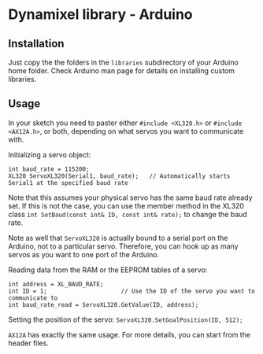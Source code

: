 Dynamixel library - Arduino
========

Installation
-------------------
Just copy the the folders in the `libraries` subdirectory of your Arduino
home folder. Check Arduino man page for details on installing custom libraries. 


Usage
-------------------

In your sketch you need to paster either `#include <XL320.h>` or `#include <AX12A.h>`,
or both, depending on what servos you want to communicate with.

Initializing a servo object:

<pre><code>int baud_rate = 115200;
XL320 ServoXL320(Serial1, baud_rate); 	// Automatically starts Serial1 at the specified baud rate
</code></pre>

Note that this assumes your physical servo has the same baud rate already set.
If this is not the case, you can use the member method in the XL320 class 
`int SetBaud(const int& ID, const int& rate);` to change the baud rate.

Note as well that `ServoXL320` is actually bound to a serial port on the Arduino, not
to a particular servo. Therefore, you can hook up as many servos as you want to one port
of the Arduino.

Reading data from the RAM or the EEPROM tables of a servo:

<pre><code>int address = XL_BAUD_RATE;
int ID = 1; 					// Use the ID of the servo you want to communicate to
int baud_rate_read = ServoXL320.GetValue(ID, address);
</code></pre>

Setting the position of the servo:
`ServoXL320.SetGoalPosition(ID, 512);`

`AX12A` has exactly the same usage. For more details, you can start from the header files.

